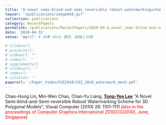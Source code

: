 ```yaml
---
title: "A novel semi-blind-and-semi-reversible robust watermarkingscheme for 3D polygonal models"
teaser: '/publications/image058.gif'
collection: publications
category: RecentPapers
permalink: /publications/RecentPapers/2010-04-A_novel_semi-blind-and-semi-reversible_robust_watermarkingscheme_for_3D_polygonal_models
date: '2010-04-31'
venue: 'April' # 如果 date 確定，就補上日期

# slidesurl: 
# projecturl: 
# videourl: ""
# codeurl: ''
# supplementurl
# slidesurl: ''
# codeurl: '
# citation: ''
paperurl: '/Paper_Video/CGI2010/CGI_2010_watermark_mesh.pdf'
---
```

	
Chao-Hung Lin,  Min-Wen Chao,  Chan-Yu Liang,  <strong><u>Tong-Yee Lee</u></strong> "A Novel Semi-blind-and-Semi-reversible Robust Watermarking Scheme for 3D Polygonal Models", Visual Computer (2010) 26: 1101–1111 (<span style="color:red">also in the proceedings of Computer Graphics International 2010(CGI2010), June, Singapore</span>)
